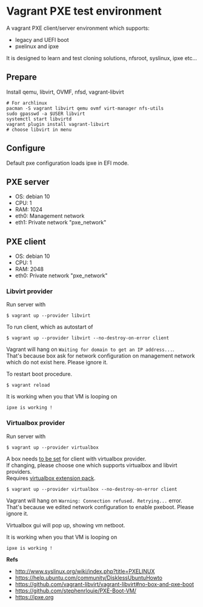 # Vagrant PXE test environment

A vagrant PXE client/server environment which supports:
- legacy and UEFI boot  
- pxelinux and ipxe  

It is designed to learn and test cloning solutions, nfsroot, syslinux, ipxe etc...

## Prepare

Install qemu, libvirt, OVMF, nfsd, vagrant-libvirt
```
# For archlinux
pacman -S vagrant libvirt qemu ovmf virt-manager nfs-utils
sudo gpasswd -a $USER libvirt
systemctl start libvirtd
vagrant plugin install vagrant-libvirt
# choose libvirt in menu
```

## Configure

Default pxe configuration loads ipxe in EFI mode.

## PXE server

- OS: debian 10  
- CPU: 1  
- RAM: 1024  
- eth0: Management network  
- eth1: Private network "pxe_network"  

## PXE client

- OS: debian 10  
- CPU: 1  
- RAM: 2048  
- eth0: Private network "pxe_network"  

### Libvirt provider

Run server with
```
$ vagrant up --provider libvirt
```

To run client, which as autostart of
```
$ vagrant up --provider libvirt --no-destroy-on-error client
```

Vagrant will hang on ``Waiting for domain to get an IP address...``.  
That's because box ask for network configuration on management network which do not exist here. Please ignore it.  

To restart boot procedure.
```
$ vagrant reload
```
It is working when you that VM is looping on
```
ipxe is working !
```

### Virtualbox provider

Run server with

```
$ vagrant up --provider virtualbox
```

A box needs [to be set](https://github.com/mitchellh/vagrant/issues/4487) for client with virtualbox provider.  
If changing, please choose one which supports virtualbox and libvirt providers.  
Requires [virtualbox extension pack](https://www.virtualbox.org/wiki/Downloads).

```
$ vagrant up --provider virtualbox --no-destroy-on-error client
```
Vagrant will hang on ``Warning: Connection refused. Retrying...`` error.
That's because we edited network configuration to enable pxeboot. Please ignore it.

Virtualbox gui will pop up, showing vm netboot.

It is working when you that VM is looping on
```
ipxe is working !
```

**Refs**

- http://www.syslinux.org/wiki/index.php?title=PXELINUX
- https://help.ubuntu.com/community/DisklessUbuntuHowto
- https://github.com/vagrant-libvirt/vagrant-libvirt#no-box-and-pxe-boot
- https://github.com/stephenrlouie/PXE-Boot-VM/  
- https://ipxe.org
